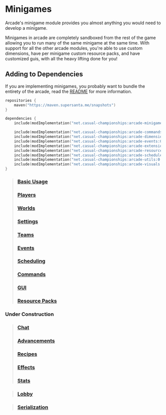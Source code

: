 # Minigames

Arcade's minigame module provides you almost anything you would need to develop a minigame.

Minigames in arcade are completely sandboxed from the rest of the game allowing you to
run many of the same minigame at the same time. 
With support for all the other arcade modules, you're able to use custom dimensions,
have per minigame custom resource packs, and have customized guis, with all the heavy
lifting done for you!

## Adding to Dependencies

If you are implementing minigames, you probably want to bundle the entirety of the arcade,
read the [README](../../README.md) for more information.

```kts
repositories {
    maven("https://maven.supersanta.me/snapshots")
}

dependencies {
    include(modImplementation("net.casual-championships:arcade-minigames:0.3.1-alpha.16+1.21.3")!!)

    include(modImplementation("net.casual-championships:arcade-commands:0.3.1-alpha.16+1.21.3")!!)
    include(modImplementation("net.casual-championships:arcade-dimensions:0.3.1-alpha.16+1.21.3")!!)
    include(modImplementation("net.casual-championships:arcade-events:0.3.1-alpha.16+1.21.3")!!)
    include(modImplementation("net.casual-championships:arcade-extensions:0.3.1-alpha.16+1.21.3")!!)
    include(modImplementation("net.casual-championships:arcade-resource-pack:0.3.1-alpha.16+1.21.3")!!)
    include(modImplementation("net.casual-championships:arcade-scheduler:0.3.1-alpha.16+1.21.3")!!)
    include(modImplementation("net.casual-championships:arcade-utils:0.3.1-alpha.16+1.21.3")!!)
    include(modImplementation("net.casual-championships:arcade-visuals:0.3.1-alpha.16+1.21.3")!!)
}
```

> ### [Basic Usage](basic-usage.md)
> ### [Players](players.md)
> ### [Worlds](worlds.md)
> ### [Settings](settings.md)
> ### [Teams](teams.md)
> ### [Events](events.md)
> ### [Scheduling](scheduling.md)
> ### [Commands](commands.md)
> ### [GUI](gui.md)
> ### [Resource Packs](resource_packs.md)
 
### Under Construction 

> ### [Chat](chat.md)
> ### [Advancements](advancements.md)
> ### [Recipes](recipes.md)
> ### [Effects](effects.md)
> ### [Stats](stats.md)

> ### [Lobby](lobby.md)

> ### [Serialization](serialization.md)